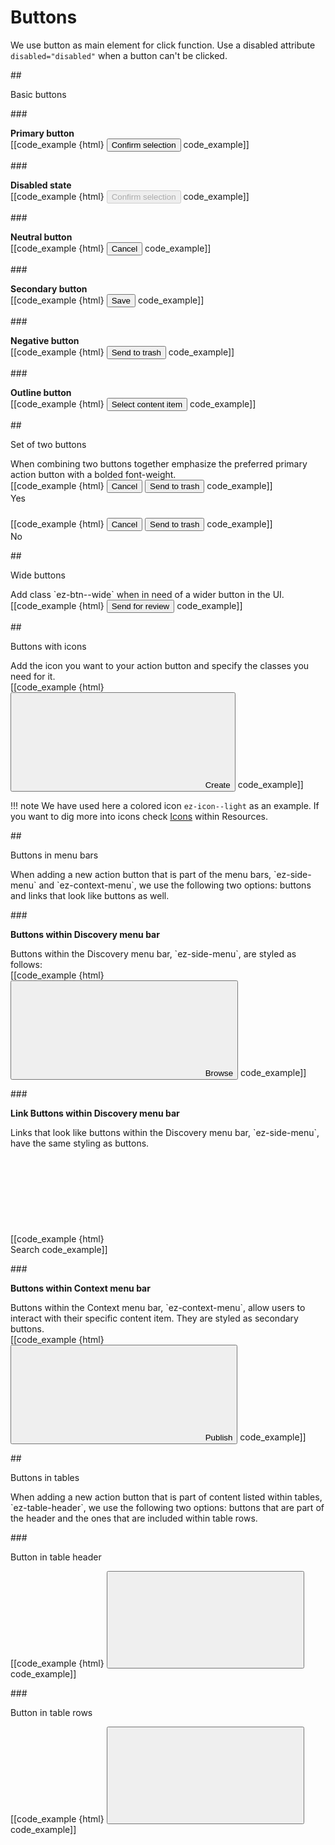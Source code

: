 # Buttons

We use button as main element for click function. Use a disabled attribute `disabled="disabled"` when a button can't be clicked.

##<div class="mgt-3 header-line">Basic buttons</div>

###<div class="mgt-minus-2"></div>
**<div class="mgt-minus-5 mgb-3">Primary button</div>**
[[code_example {html}
<button type="button" class="btn btn-primary">Confirm selection</button>
code_example]]

###<div class="mgt-minus-2"></div>
**<div class="mgb-3">Disabled state</div>**
[[code_example {html}
<button type="button" class="btn btn-primary" disabled="disabled">Confirm selection</button>
code_example]]

###<div class="mgt-minus-2"></div>
**<div class="mgb-3">Neutral button</div>**
[[code_example {html}
<button type="button" class="btn btn-dark">Cancel</button>
code_example]]

###<div class="mgt-minus-2"></div>
**<div class="mgb-3">Secondary button</div>**
[[code_example {html}
<button type="button" class="btn btn-secondary">Save</button>
code_example]]

###<div class="mgt-minus-2"></div>
**<div class="mgb-3">Negative button</div>**
[[code_example {html}
<button type="button" class="btn btn-danger">Send to trash</button>
code_example]]

###<div class="mgt-minus-2"></div>
**<div class="mgb-3">Outline button</div>**
[[code_example {html}
<button type="button" class="btn btn-outline-secondary">Select content item</button>
code_example]]

##<div class="mgt-3 header-line">Set of two buttons</div>
<div class="mgt-minus-3 mgb-4">When combining two buttons together emphasize the preferred primary action button with a bolded font-weight.</div>
<div class="ez-guidelines-buttons__two-buttons ez-guidelines-sample">
[[code_example {html}
<button type="button" class="btn btn-dark">Cancel</button>
<button type="button" class="btn btn-danger font-weight-bold">Send to trash</button>
code_example]]
<div class="ez-guidelines-sample__correct-block">Yes</div>
</div>

###
<div class="ez-guidelines-buttons__two-buttons ez-guidelines-sample ez-guidelines-sample-negative mgb-1">
[[code_example {html}
<button type="button" class="btn btn-dark">Cancel</button>
<button type="button" class="btn btn-danger">Send to trash</button>
code_example]]
<div class="ez-guidelines-sample__correct-block ez-guidelines-sample__correct-block-negative">No</div>
</div>

##<div class="mgt-5 header-line">Wide buttons</div>
<div class="mgt-minus-3 mgb-4">Add class `ez-btn--wide` when in need of a wider button in the UI.</div>
[[code_example {html}
<button type="button" class="btn btn-primary ez-btn--wide">Send for review</button>
code_example]]

##<div class="mgt-5 header-line">Buttons with icons</div>
<div class="mgt-minus-3 mgb-4">Add the icon you want to your action button and specify the classes you need for it.</div>
<div class="ez-guidelines-buttons__button-icon">
[[code_example {html}
<button type="button" class="btn btn-primary">
    <svg class="ez-icon ez-icon--medium ez-icon--light ez-icon-create">
        <use xmlns:xlink="http://www.w3.org/1999/xlink" xlink:href="../../ez-icons.svg#create"></use>
    </svg>
    Create
</button>
code_example]]
</div>

!!! note
    We have used here a colored icon `ez-icon--light` as an example. If you want to dig more into icons check [Icons](../resources/icons.md) within Resources.

##<div class="mgt-3 header-line">Buttons in menu bars</div>
<div class="mgt-minus-3 mgb-4">When adding a new action button that is part of the menu bars, `ez-side-menu` and `ez-context-menu`, we use the following two options: buttons and links that look like buttons as well.</div>

###<div class="mgt-minus-5"></div>
**<div class="mgb-3">Buttons within Discovery menu bar</div>**
<div class="mgt-minus-3 mgb-4">Buttons within the Discovery menu bar, `ez-side-menu`, are styled as follows:</div>
<div class="ez-guidelines-buttons__side-menu">
[[code_example {html}
<button type="button" class="btn btn-dark btn-block">
    <svg class="ez-icon ez-icon-browse">
        <use xmlns:xlink="http://www.w3.org/1999/xlink" xlink:href="../../ez-icons.svg#browse"></use>
    </svg>
    Browse
</button>
code_example]]
</div>

###<div></div>
**<div class="mgt-minus-1 mgb-3">Link Buttons within Discovery menu bar</div>**
<div class="mgt-minus-3 mgb-4">Links that look like buttons within the Discovery menu bar, `ez-side-menu`, have the same styling as buttons.</div>
<div class="ez-guidelines-buttons__side-menu btn-block--white">
[[code_example {html}
<a type="button" class="btn btn-dark btn-block">
    <svg class="ez-icon ez-icon-search">
        <use xmlns:xlink="http://www.w3.org/1999/xlink" xlink:href="../../ez-icons.svg#search"></use>
    </svg>
    Search
</a>
code_example]]
</div>

###<div></div>
**<div class="mgt-minus-1 mgb-3">Buttons within Context menu bar</div>**
<div class="mgt-minus-3 mgb-4">Buttons within the Context menu bar, `ez-context-menu`, allow users to interact with their specific content item. They are styled as secondary buttons.</div>
<div class="ez-guidelines-buttons__side-menu">
[[code_example {html}
<button type="button" class="btn btn-secondary btn-block">
    <svg class="ez-icon ez-icon-publish">
        <use xmlns:xlink="http://www.w3.org/1999/xlink" xlink:href="../../ez-icons.svg#publish"></use>
    </svg>
    Publish
</button>
code_example]]
</div>

##<div class="mgt-3 header-line">Buttons in tables</div>
<div class="mgt-minus-3 mgb-4">When adding a new action button that is part of content listed within tables, `ez-table-header`, we use the following two options: buttons that are part of the header and the ones that are included within table rows.</div>

###<div class="">Button in table header</div>
<div class="ez-guidelines-buttons__table-header">
[[code_example {html}
<button type="button" class="btn btn-primary">
    <svg class="ez-icon ez-icon-create">
        <use xmlns:xlink="http://www.w3.org/1999/xlink" xlink:href="../../ez-icons.svg#create"></use>
    </svg>
</button>
code_example]]
</div>

###<div class="mgt-3">Button in table rows</div>
<div class="ez-guidelines-buttons__table-row">
[[code_example {html}
<button type="button" class="btn btn-icon">
    <svg class="ez-icon ez-icon-edit">
        <use xmlns:xlink="http://www.w3.org/1999/xlink" xlink:href="../../ez-icons.svg#edit"></use>
    </svg>
</button>
code_example]]
</div>
